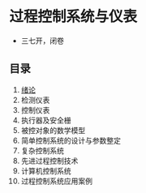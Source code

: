 # 过程控制系统与仪表

- 三七开，闭卷

## 目录

1. [绪论](1绪论.md)
2. 检测仪表
3. 控制仪表
4. 执行器及安全栅
5. 被控对象的数学模型
6. 简单控制系统的设计与参数整定
7. 复杂控制系统
8. 先进过程控制技术
9. 计算机控制系统
10. 过程控制系统应用案例

